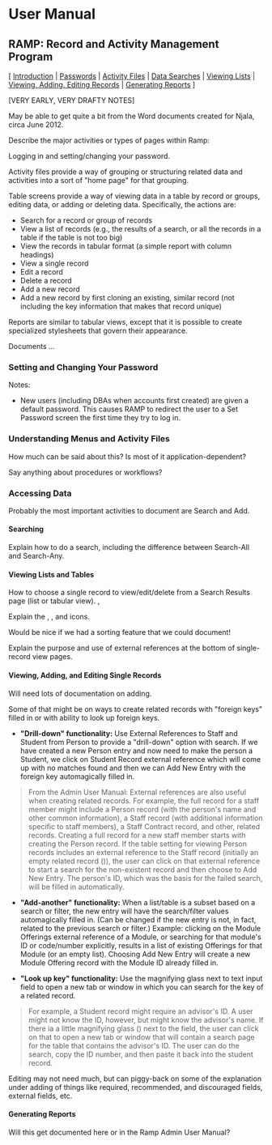 <h1> User Manual </h1>
<h2> RAMP: Record and Activity Management Program </h2>

[ [Introduction](#intro) |
  [Passwords](#pw) |
  [Activity Files](#activities) |
  [Data Searches](#search) |
  [Viewing Lists](#lists) |
  [Viewing, Adding, Editing Records](#add) |
  [Generating Reports](#reports) ]

<div id="intro"></div>

[VERY EARLY, VERY DRAFTY NOTES]

May be able to get quite a bit from the Word documents created for
Njala, circa June 2012.

Describe the major activities or types of pages within Ramp:

Logging in and setting/changing your password.

Activity files provide a way of grouping or structuring related data and
activities into a sort of "home page" for that grouping.

Table screens provide a way of viewing data in a table by record or
groups, editing data, or adding or deleting data.  Specifically, the
actions are:
  - Search for a record or group of records
  - View a list of records (e.g., the results of a search, or all the
    records in a table if the table is not too big)
  - View the records in tabular format (a simple report with column
    headings)
  - View a single record
  - Edit a record
  - Delete a record
  - Add a new record
  - Add a new record by first cloning an existing, similar record
    (not including the key information that makes that record unique)

Reports are similar to tabular views, except that it is possible to
create specialized stylesheets that govern their appearance.

Documents ...

<h3 id="pw"> Setting and Changing Your Password </h3>

Notes:
  - New users (including DBAs when accounts first created) are given a
  default password.  This causes RAMP to redirect the user to a Set
  Password screen the first time they try to log in.

<h3 id="activities"> Understanding Menus and Activity Files </h3>

How much can be said about this?  Is most of it
application-dependent?

Say anything about procedures or workflows?

<h3 id="tables"> Accessing Data </h3>

Probably the most important activities to document are Search and Add.

<h4 id="search"> Searching </h4>

Explain how to do a search, including
the difference between Search-All and Search-Any.

<h4 id="lists"> Viewing Lists and Tables </h4>

How to choose a single record to view/edit/delete from a Search Results
page (list or tabular view). <i class='icon-remove'></i>, <i
class='icon-search'></i>

Explain the 
<i class='icon-ok'></i>, 
<i class='icon-adjust'></i>, and
<i class='icon-minus'></i> icons.

Would be nice if we had a sorting feature that we could document!

Explain the purpose and use of external references at the bottom of
single-record view pages.

<h4 id="add"> Viewing, Adding, and Editing Single Records </h4>

Will need lots of documentation on adding.

Some of that might be on ways to create related records with "foreign
keys" filled in or with ability to look up foreign keys.

  - __"Drill-down" functionality:__
Use External References to Staff and Student from Person to provide 
a "drill-down" option with search.  If we have created a new Person
entry and now need to make the person a Student, we click on Student
Record external reference which will come up with no matches found 
and then we can Add New Entry with the foreign key automagically 
filled in.

> From the Admin User Manual:
External references are also useful when creating related records.  For
example, the full record for a staff member might include a Person
record (with the person's name and other common information), a Staff
record (with additional information specific to staff members), a Staff
Contract record, and other, related records.  Creating a full record for
a new staff member starts with creating the Person record.  If the table
setting for viewing Person records includes an external reference to the
Staff record (initially an empty related record
(<i class='icon-minus'></i>)), the user can click on that
external reference to start a search for the non-existent record and
then choose to Add New Entry.  The person's ID, which was the basis for
the failed search, will be filled in automatically.


  - __"Add-another" functionality:__
When a list/table is a subset based on a search or filter, the new 
entry will have the search/filter values automagically filled in.  (Can
be changed if the new entry is not, in fact, related to the previous 
search or filter.)  Example: clicking on the Module Offerings external 
reference of a Module, or searching for that module's ID or code/number
explicitly, results in a list of existing Offerings for that Module (or
an empty list).  Choosing Add New Entry will create a new Module 
Offering record with the Module ID already filled in.

  - __"Look up key" functionality:__
Use the magnifying glass next to text input field to open a new tab
or window in which you can search for the key of a related record.
> For example, a Student record might require an advisor's ID.  A
> user might not know the ID, however, but might know the advisor's
> name.  If there ia a
little magnifying glass (<i class='icon-search'></i>)
next to the field, the user can click on that to open a new tab or
window that will contain a search page for the table that contains the
advisor's ID.  The user can do the search, copy the ID number, and
then paste it back into the student record.


Editing may not need much, but can piggy-back on some of the explanation
under adding of things like required, recommended, and discouraged
fields, external fields, etc.

<h4 id="reports"> Generating Reports </h4>

Will this get documented here or in the Ramp Admin User Manual?


